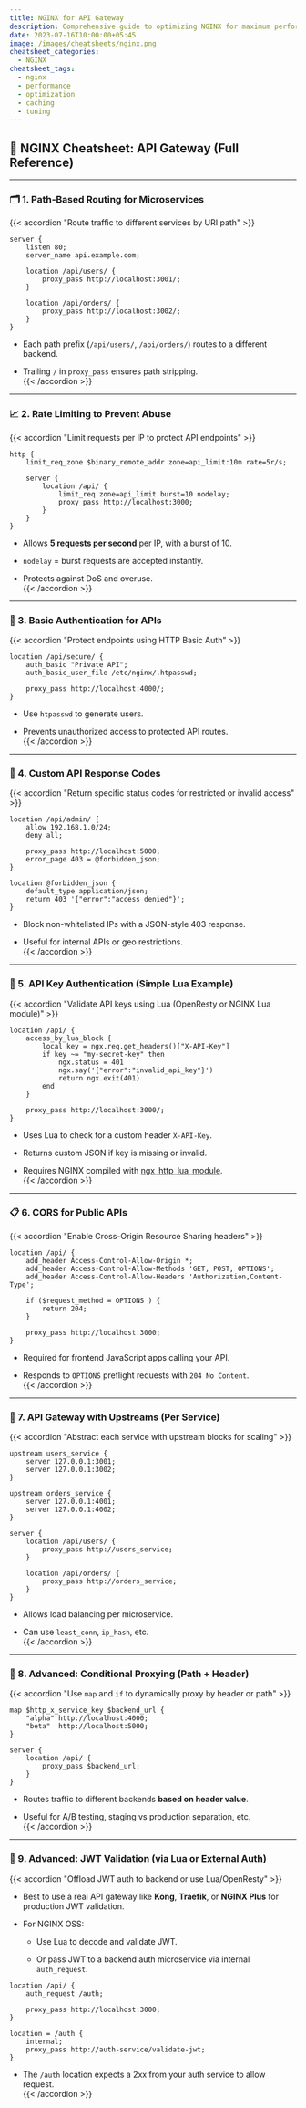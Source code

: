 ```yaml
---
title: NGINX for API Gateway
description: Comprehensive guide to optimizing NGINX for maximum performance and throughput
date: 2023-07-16T10:00:00+05:45
image: /images/cheatsheets/nginx.png
cheatsheet_categories:
  - NGINX
cheatsheet_tags:
  - nginx
  - performance
  - optimization
  - caching
  - tuning
---
```

## 🚪 NGINX Cheatsheet: API Gateway (Full Reference)

---

### 🗂 1. Path-Based Routing for Microservices

{{< accordion "Route traffic to different services by URI path" >}}

```nginx
server {
    listen 80;
    server_name api.example.com;

    location /api/users/ {
        proxy_pass http://localhost:3001/;
    }

    location /api/orders/ {
        proxy_pass http://localhost:3002/;
    }
}
```

- Each path prefix (`/api/users/`, `/api/orders/`) routes to a different backend.
    
- Trailing `/` in `proxy_pass` ensures path stripping.  
    {{< /accordion >}}
    

---

### 📈 2. Rate Limiting to Prevent Abuse

{{< accordion "Limit requests per IP to protect API endpoints" >}}

```nginx
http {
    limit_req_zone $binary_remote_addr zone=api_limit:10m rate=5r/s;

    server {
        location /api/ {
            limit_req zone=api_limit burst=10 nodelay;
            proxy_pass http://localhost:3000;
        }
    }
}
```

- Allows **5 requests per second** per IP, with a burst of 10.
    
- `nodelay` = burst requests are accepted instantly.
    
- Protects against DoS and overuse.  
    {{< /accordion >}}
    

---

### 🔑 3. Basic Authentication for APIs

{{< accordion "Protect endpoints using HTTP Basic Auth" >}}

```nginx
location /api/secure/ {
    auth_basic "Private API";
    auth_basic_user_file /etc/nginx/.htpasswd;

    proxy_pass http://localhost:4000/;
}
```

- Use `htpasswd` to generate users.
    
- Prevents unauthorized access to protected API routes.  
    {{< /accordion >}}
    

---

### 🔄 4. Custom API Response Codes

{{< accordion "Return specific status codes for restricted or invalid access" >}}

```nginx
location /api/admin/ {
    allow 192.168.1.0/24;
    deny all;

    proxy_pass http://localhost:5000;
    error_page 403 = @forbidden_json;
}

location @forbidden_json {
    default_type application/json;
    return 403 '{"error":"access_denied"}';
}
```

- Block non-whitelisted IPs with a JSON-style 403 response.
    
- Useful for internal APIs or geo restrictions.  
    {{< /accordion >}}
    

---

### 🪪 5. API Key Authentication (Simple Lua Example)

{{< accordion "Validate API keys using Lua (OpenResty or NGINX Lua module)" >}}

```nginx
location /api/ {
    access_by_lua_block {
        local key = ngx.req.get_headers()["X-API-Key"]
        if key ~= "my-secret-key" then
            ngx.status = 401
            ngx.say('{"error":"invalid_api_key"}')
            return ngx.exit(401)
        end
    }

    proxy_pass http://localhost:3000/;
}
```

- Uses Lua to check for a custom header `X-API-Key`.
    
- Returns custom JSON if key is missing or invalid.
    
- Requires NGINX compiled with [ngx_http_lua_module](https://github.com/openresty/lua-nginx-module).  
    {{< /accordion >}}
    

---

### 📋 6. CORS for Public APIs

{{< accordion "Enable Cross-Origin Resource Sharing headers" >}}

```nginx
location /api/ {
    add_header Access-Control-Allow-Origin *;
    add_header Access-Control-Allow-Methods 'GET, POST, OPTIONS';
    add_header Access-Control-Allow-Headers 'Authorization,Content-Type';

    if ($request_method = OPTIONS ) {
        return 204;
    }

    proxy_pass http://localhost:3000;
}
```

- Required for frontend JavaScript apps calling your API.
    
- Responds to `OPTIONS` preflight requests with `204 No Content`.  
    {{< /accordion >}}
    

---

### 🧱 7. API Gateway with Upstreams (Per Service)

{{< accordion "Abstract each service with upstream blocks for scaling" >}}

```nginx
upstream users_service {
    server 127.0.0.1:3001;
    server 127.0.0.1:3002;
}

upstream orders_service {
    server 127.0.0.1:4001;
    server 127.0.0.1:4002;
}

server {
    location /api/users/ {
        proxy_pass http://users_service;
    }

    location /api/orders/ {
        proxy_pass http://orders_service;
    }
}
```

- Allows load balancing per microservice.
    
- Can use `least_conn`, `ip_hash`, etc.  
    {{< /accordion >}}
    

---

### 🧬 8. Advanced: Conditional Proxying (Path + Header)

{{< accordion "Use `map` and `if` to dynamically proxy by header or path" >}}

```nginx
map $http_x_service_key $backend_url {
    "alpha" http://localhost:4000;
    "beta"  http://localhost:5000;
}

server {
    location /api/ {
        proxy_pass $backend_url;
    }
}
```

- Routes traffic to different backends **based on header value**.
    
- Useful for A/B testing, staging vs production separation, etc.  
    {{< /accordion >}}
    

---

### 🧠 9. Advanced: JWT Validation (via Lua or External Auth)

{{< accordion "Offload JWT auth to backend or use Lua/OpenResty" >}}

- Best to use a real API gateway like **Kong**, **Traefik**, or **NGINX Plus** for production JWT validation.
    
- For NGINX OSS:
    
    - Use Lua to decode and validate JWT.
        
    - Or pass JWT to a backend auth microservice via internal `auth_request`.
        

```nginx
location /api/ {
    auth_request /auth;

    proxy_pass http://localhost:3000;
}

location = /auth {
    internal;
    proxy_pass http://auth-service/validate-jwt;
}
```

- The `/auth` location expects a 2xx from your auth service to allow request.  
    {{< /accordion >}}